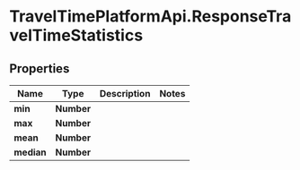 # TravelTimePlatformApi.ResponseTravelTimeStatistics

## Properties
Name | Type | Description | Notes
------------ | ------------- | ------------- | -------------
**min** | **Number** |  | 
**max** | **Number** |  | 
**mean** | **Number** |  | 
**median** | **Number** |  | 


